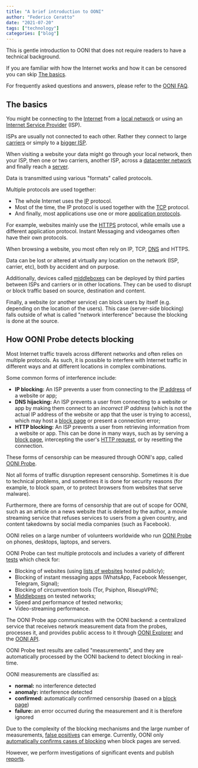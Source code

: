 ```yaml
---
title: "A brief introduction to OONI"
author: "Federico Ceratto"
date: "2021-07-20"
tags: ["technology"]
categories: ["blog"]
---
```


This is gentle introduction to OONI that does not require readers to have a technical background.

If you are familiar with how the Internet works and how it can be censored you can skip [The basics](#the-basics).

For frequently asked questions and answers, please refer to the [OONI FAQ](https://ooni.org/support/faq/).

## The basics

You might be connecting to the [Internet](https://en.wikipedia.org/wiki/Internet)
from a [local network](https://en.wikipedia.org/wiki/Local_area_network)
or using an [Internet Service Provider](https://ooni.org/support/glossary/#isp) (ISP).

ISPs are usually not connected to each other. Rather they connect to large
[carriers](https://en.wikipedia.org/wiki/Tier_1_network) or simply to a [bigger ISP](https://en.wikipedia.org/wiki/Tier_2_network).

When visiting a website your data might go through your local network,
then your ISP, then one or two carriers,
another ISP, across a [datacenter network](https://en.wikipedia.org/wiki/Data_center#Network_infrastructure)
and finally reach a [server](https://en.wikipedia.org/wiki/Server_(computing)).

Data is transmitted using various "formats" called protocols.

Multiple protocols are used together:
* The whole Internet uses the [IP](https://en.wikipedia.org/wiki/Internet_Protocol) protocol.
* Most of the time, the IP protocol is used together with the [TCP](https://en.wikipedia.org/wiki/Transmission_Control_Protocol) protocol.
* And finally, most applications use one or more [application protocols](https://en.wikipedia.org/wiki/Application_layer#Protocols).

For example, websites mainly use the [HTTPS](https://en.wikipedia.org/wiki/HTTPS) protocol, while emails
use a different application protocol. Instant Messaging and videogames often have their own protocols.

When browsing a website, you most often rely on IP, TCP, [DNS](https://en.wikipedia.org/wiki/Domain_Name_System) and HTTPS.

Data can be lost or altered at virtually any location on the network (ISP, carrier, etc), both by accident and on purpose.

Additionally, devices called [middleboxes](https://ooni.org/support/glossary/#middlebox) can be deployed by third parties between ISPs and carriers or in other locations. They can be used to disrupt or block traffic based on source, destination and content.

Finally, a website (or another service) can block users by itself (e.g. depending on the location of the users). This case (server-side blocking) falls outside of what is called "network interference" because the blocking is done at the source.

## How OONI Probe detects blocking

Most Internet traffic travels across different networks and often relies on multiple protocols. As such, it is possible to interfere with Internet traffic in different ways and at different locations in complex combinations.

Some common forms of interference include:

* **IP blocking:** An ISP prevents a user from connecting to the [IP address](https://ooni.org/support/glossary/#ip-address) of a website or app;
* **DNS hijacking:** An ISP prevents a user from connecting to a website or app by making them connect to an *incorrect IP address* (which is not the actual IP address of the website or app that the user is trying to access), which may host a [block page](https://ooni.org/support/glossary/#block-page) or present a connection error;
* **HTTP blocking:** An ISP prevents a user from retrieving information from a website or app. This can be done in many ways, such as by serving a [block page](https://ooni.org/support/glossary/#block-page), intercepting the user's [HTTP request](https://ooni.org/support/glossary/#http-request), or by resetting the connection.

These forms of censorship can be measured through OONI's app, called [OONI Probe](https://ooni.org/install/).  

Not all forms of traffic disruption represent censorship. Sometimes it is due to technical problems, and sometimes
it is done for security reasons (for example, to block spam, or to protect browsers from websites that serve malware).

Furthermore, there are forms of censorship that are out of scope for OONI, such as an article on a news website that is deleted by the author,
a movie streaming service that refuses services to users from a given country, and content takedowns by social media companies (such as Facebook).

OONI relies on a large number of volunteers worldwide who run [OONI Probe](https://ooni.org/install/) on phones, desktops, laptops, and servers.

OONI Probe can test multiple protocols and includes a variety of different [tests](https://ooni.org/nettest/) which check for:

* Blocking of websites (using [lists of websites](https://ooni.org/support/faq/#which-websites-will-i-test-for-censorship-with-ooni-probe) hosted publicly);
* Blocking of instant messaging apps (WhatsApp, Facebook Messenger, Telegram, Signal);
* Blocking of circumvention tools (Tor, Psiphon, RiseupVPN);
* [Middleboxes](https://ooni.org/support/glossary/#middlebox) on tested networks;
* Speed and performance of tested networks;
* Video-streaming performance.

The OONI Probe app communicates with the OONI backend: a centralized service that receives network measurement data from the probes, processes it, and provides public access to it through [OONI Explorer](https://explorer.ooni.org/) and the [OONI API](https://api.ooni.io/).

OONI Probe test results are called "measurements", and they are automatically processed by the OONI backend to detect blocking in real-time.

OONI measurements are classified as:
 * **normal:** no interference detected
 * **anomaly:** interference detected
 * **confirmed:** automatically confirmed censorship (based on a [block page](https://ooni.org/support/glossary/#block-page))
 * **failure:** an error occurred during the measurement and it is therefore ignored

Due to the complexity of the blocking mechanisms and the large number of measurements, [false positives](https://ooni.org/support/faq/#what-are-false-positives) can emerge. Currently, OONI only [automatically confirms cases of blocking](https://ooni.org/support/faq/#why-does-ooni-confirm-censorship-when-a-block-page-is-served) when block pages are served.

However, we perform investigations of significant events and publish [reports](https://ooni.org/reports/).
